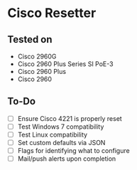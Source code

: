 # Cisco Resetter

## Tested on
- Cisco 2960G
- Cisco 2960 Plus Series SI PoE-3
- Cisco 2960 Plus
- Cisco 2960

## To-Do
- [ ] Ensure Cisco 4221 is properly reset
- [ ] Test Windows 7 compatibility
- [ ] Test Linux compatibility
- [ ] Set custom defaults via JSON
- [ ] Flags for identifying what to configure
- [ ] Mail/push alerts upon completion
